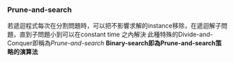 ### Prune-and-search
若遞迴程式每次在分割問題時，可以把不影響求解的instance移除，在遞迴解子問題，直到子問題小到可以在constant time 之內解決
此種特殊的Divide-and-Conquer即稱為*Prune-and-search*
**Binary-search即為Prune-and-search策略的演算法**

